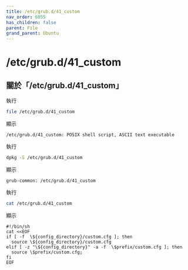 ```yaml
---
title: /etc/grub.d/41_custom
nav_order: 6055
has_children: false
parent: File
grand_parent: Ubuntu
---
```



# /etc/grub.d/41_custom


## 關於「/etc/grub.d/41_custom」

執行

``` sh
file /etc/grub.d/41_custom
```

顯示

```
/etc/grub.d/41_custom: POSIX shell script, ASCII text executable
```

執行

``` sh
dpkg -S /etc/grub.d/41_custom
```

顯示

```
grub-common: /etc/grub.d/41_custom
```


執行

``` sh
cat /etc/grub.d/41_custom
```

顯示

```
#!/bin/sh
cat <<EOF
if [ -f  \${config_directory}/custom.cfg ]; then
  source \${config_directory}/custom.cfg
elif [ -z "\${config_directory}" -a -f  \$prefix/custom.cfg ]; then
  source \$prefix/custom.cfg;
fi
EOF
```
